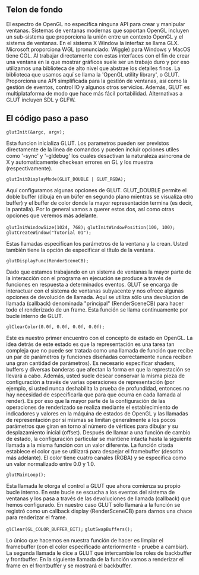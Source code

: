 ## Telon de fondo 

El espectro de OpenGL no especifica ninguna API para crear y manipular ventanas. Sistemas de ventanas modernas que soportan OpenGL incluyen un sub-sistema que proporciona la unión entre un contexto OpenGL y el sistema de ventanas. En el sistema X Window la interfaz se llama GLX. Microsoft proporciona WGL (pronunciado: Wiggle) para Windows y MacOS tiene CGL. Al trabajar directamente con estas interfaces con el fin de crear una ventana en la que mostrar gráficos suele ser un trabajo duro y por eso utilizamos una biblioteca de alto nivel que abstrae los detalles finos. La biblioteca que usamos aquí se llama la 'OpenGL utility library', o GLUT. Proporciona una API simplificada para la gestión de ventanas, así como la gestión de eventos, control IO y algunos otros servicios. Además, GLUT es multiplataforma de modo que hace más fácil portabilidad. Alternativas a GLUT incluyen SDL y GLFW.  

## El código paso a paso 

`glutInit(&argc, argv);`

Esta funcion inicializa GLUT. Los parametros pueden ser previstos directamente de la linea de comandos y pueden incluir opciones utiles como    '-sync' y '-gldebug' los cuales desactivan la naturaleza asincrona de X y automaticamente checkean errores en GL y los muestra (respectivamente).  

`glutInitDisplayMode(GLUT_DOUBLE | GLUT_RGBA);`

Aquí configuramos algunas opciones de GLUT. GLUT_DOUBLE permite el doble buffer (dibuja en un búfer en segundo plano mientras se visualiza otro buffer) y el buffer de color donde la mayor representación termina (es decir, la pantalla). Por lo general vamos a querer estos dos, así como otras opciones que veremos más adelante.  
 
`glutInitWindowSize(1024, 768);`
`glutInitWindowPosition(100, 100);` 
`glutCreateWindow("Tutorial 01");` 
 
Estas llamadas especifican los parámetros de la ventana y la crean. Usted también tiene la opción de especificar el título de la ventana.  
 
`glutDisplayFunc(RenderSceneCB);` 
 
Dado que estamos trabajando en un sistema de ventanas la mayor parte de la interacción con el programa en ejecución se produce a través de funciones en respuesta a determinados eventos. GLUT se encarga de interactuar con el sistema de ventanas subyacente y nos ofrece algunas opciones de devolución de llamada. Aquí se utiliza sólo una devolucion de llamada (callback) denominada "principal" (RenderSceneCB) para hacer todo el renderizado de un frame. Esta función se llama continuamente por bucle interno de GLUT.  
 
`glClearColor(0.0f, 0.0f, 0.0f, 0.0f);` 
 
Este es nuestro primer encuentro con el concepto de estado en OpenGL. La idea detrás de este estado es que la representación es una tarea tan compleja que no puede ser tratada como una llamada de función que recibe un par de parámetros (y funciones diseñadas correctamente nunca reciben una gran cantidad de parámetros). Es necesario especificar shaders, buffers y diversas banderas que afectan la forma en que la represtación se llevará a cabo. Además, usted suele desear conservar la misma pieza de configuración a través de varias operaciones de representación (por ejemplo, si usted nunca deshabilita la prueba de profundidad, entonces no hay necesidad de especificarla que para que ocurra en cada llamada al render). Es por eso que la mayor parte de la configuración de las operaciones de renderizado se realiza mediante el establecimiento de indicadores y valores en la máquina de estados de OpenGL y las llamadas de representación por sí mismas se limitan generalmente a los pocos parámetros que giran en torno al número de vértices para dibujar y su desplazamiento inicial (offset). Después de llamar a una función de cambio de estado, la configuración particular se mantiene intacta hasta la siguiente llamada a la misma función con un valor diferente. La función citada establece el color que se utilizará para despejar el framebuffer (descrito más adelante). El color tiene cuatro canales (RGBA) y se especifica como un valor normalizado entre 0.0 y 1.0.  

`glutMainLoop();` 

Esta llamada le otorga el control a GLUT que ahora comienza su propio bucle interno. En este bucle se escucha a los eventos del sistema de ventanas y los pasa a través de las devoluciones de llamada (callback) que hemos configurado. En nuestro caso GLUT sólo llamará a la función se registró como un callback display (RenderSceneCB) para darnos una chace para renderizar el frame.  

`glClear(GL_COLOR_BUFFER_BIT);`
`glutSwapBuffers();` 

Lo único que hacemos en nuestra función de hacer es limpiar el framebuffer (con el color especificado anteriormente - pruebe a cambiar). La segunda llamada le dice a GLUT que intercambie los roles de backbuffer y frontbuffer. En la siguiente llamada de la función vamos a renderizar el frame en el frontbuffer y se mostrará el backbuffer. 